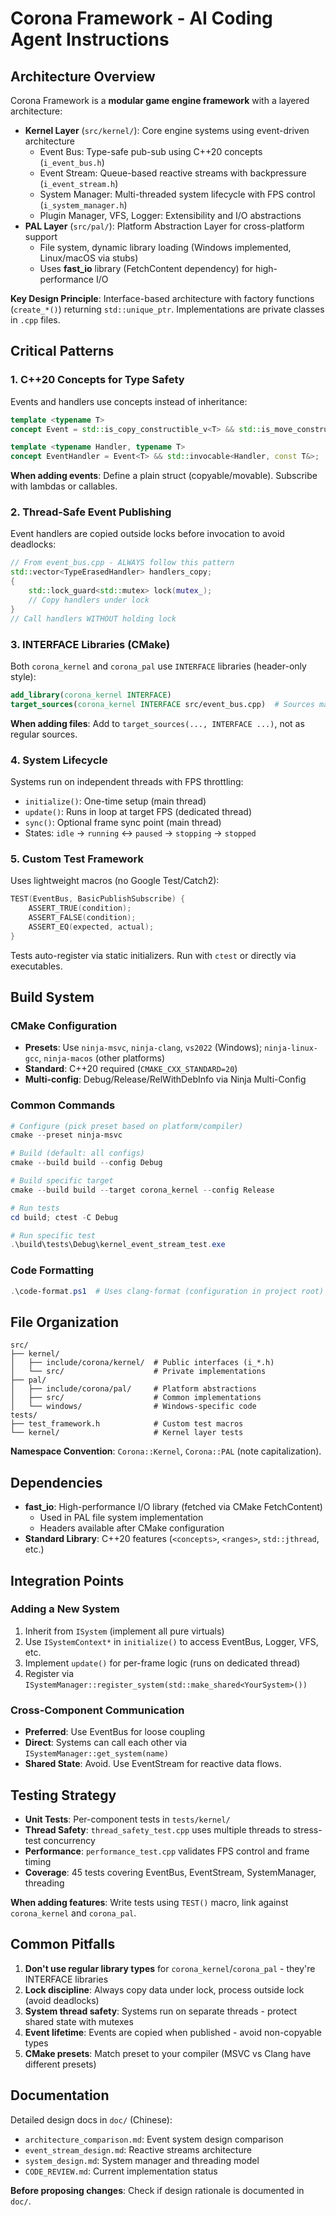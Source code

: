 # Corona Framework - AI Coding Agent Instructions

## Architecture Overview

Corona Framework is a **modular game engine framework** with a layered architecture:

- **Kernel Layer** (`src/kernel/`): Core engine systems using event-driven architecture
  - Event Bus: Type-safe pub-sub using C++20 concepts (`i_event_bus.h`)
  - Event Stream: Queue-based reactive streams with backpressure (`i_event_stream.h`)
  - System Manager: Multi-threaded system lifecycle with FPS control (`i_system_manager.h`)
  - Plugin Manager, VFS, Logger: Extensibility and I/O abstractions
- **PAL Layer** (`src/pal/`): Platform Abstraction Layer for cross-platform support
  - File system, dynamic library loading (Windows implemented, Linux/macOS via stubs)
  - Uses **fast_io** library (FetchContent dependency) for high-performance I/O

**Key Design Principle**: Interface-based architecture with factory functions (`create_*()`) returning `std::unique_ptr`. Implementations are private classes in `.cpp` files.

## Critical Patterns

### 1. C++20 Concepts for Type Safety
Events and handlers use concepts instead of inheritance:
```cpp
template <typename T>
concept Event = std::is_copy_constructible_v<T> && std::is_move_constructible_v<T>;

template <typename Handler, typename T>
concept EventHandler = Event<T> && std::invocable<Handler, const T&>;
```
**When adding events**: Define a plain struct (copyable/movable). Subscribe with lambdas or callables.

### 2. Thread-Safe Event Publishing
Event handlers are copied outside locks before invocation to avoid deadlocks:
```cpp
// From event_bus.cpp - ALWAYS follow this pattern
std::vector<TypeErasedHandler> handlers_copy;
{
    std::lock_guard<std::mutex> lock(mutex_);
    // Copy handlers under lock
}
// Call handlers WITHOUT holding lock
```

### 3. INTERFACE Libraries (CMake)
Both `corona_kernel` and `corona_pal` use `INTERFACE` libraries (header-only style):
```cmake
add_library(corona_kernel INTERFACE)
target_sources(corona_kernel INTERFACE src/event_bus.cpp)  # Sources marked INTERFACE
```
**When adding files**: Add to `target_sources(..., INTERFACE ...)`, not as regular sources.

### 4. System Lifecycle
Systems run on independent threads with FPS throttling:
- `initialize()`: One-time setup (main thread)
- `update()`: Runs in loop at target FPS (dedicated thread)
- `sync()`: Optional frame sync point (main thread)
- States: `idle` → `running` ↔ `paused` → `stopping` → `stopped`

### 5. Custom Test Framework
Uses lightweight macros (no Google Test/Catch2):
```cpp
TEST(EventBus, BasicPublishSubscribe) {
    ASSERT_TRUE(condition);
    ASSERT_FALSE(condition);
    ASSERT_EQ(expected, actual);
}
```
Tests auto-register via static initializers. Run with `ctest` or directly via executables.

## Build System

### CMake Configuration
- **Presets**: Use `ninja-msvc`, `ninja-clang`, `vs2022` (Windows); `ninja-linux-gcc`, `ninja-macos` (other platforms)
- **Standard**: C++20 required (`CMAKE_CXX_STANDARD=20`)
- **Multi-config**: Debug/Release/RelWithDebInfo via Ninja Multi-Config

### Common Commands
```powershell
# Configure (pick preset based on platform/compiler)
cmake --preset ninja-msvc

# Build (default: all configs)
cmake --build build --config Debug

# Build specific target
cmake --build build --target corona_kernel --config Release

# Run tests
cd build; ctest -C Debug

# Run specific test
.\build\tests\Debug\kernel_event_stream_test.exe
```

### Code Formatting
```powershell
.\code-format.ps1  # Uses clang-format (configuration in project root)
```

## File Organization

```
src/
├── kernel/
│   ├── include/corona/kernel/  # Public interfaces (i_*.h)
│   └── src/                    # Private implementations
├── pal/
│   ├── include/corona/pal/     # Platform abstractions
│   ├── src/                    # Common implementations
│   └── windows/                # Windows-specific code
tests/
├── test_framework.h            # Custom test macros
└── kernel/                     # Kernel layer tests
```

**Namespace Convention**: `Corona::Kernel`, `Corona::PAL` (note capitalization).

## Dependencies

- **fast_io**: High-performance I/O library (fetched via CMake FetchContent)
  - Used in PAL file system implementation
  - Headers available after CMake configuration
- **Standard Library**: C++20 features (`<concepts>`, `<ranges>`, `std::jthread`, etc.)

## Integration Points

### Adding a New System
1. Inherit from `ISystem` (implement all pure virtuals)
2. Use `ISystemContext*` in `initialize()` to access EventBus, Logger, VFS, etc.
3. Implement `update()` for per-frame logic (runs on dedicated thread)
4. Register via `ISystemManager::register_system(std::make_shared<YourSystem>())`

### Cross-Component Communication
- **Preferred**: Use EventBus for loose coupling
- **Direct**: Systems can call each other via `ISystemManager::get_system(name)`
- **Shared State**: Avoid. Use EventStream for reactive data flows.

## Testing Strategy

- **Unit Tests**: Per-component tests in `tests/kernel/`
- **Thread Safety**: `thread_safety_test.cpp` uses multiple threads to stress-test concurrency
- **Performance**: `performance_test.cpp` validates FPS control and frame timing
- **Coverage**: 45 tests covering EventBus, EventStream, SystemManager, threading

**When adding features**: Write tests using `TEST()` macro, link against `corona_kernel` and `corona_pal`.

## Common Pitfalls

1. **Don't use regular library types** for `corona_kernel`/`corona_pal` - they're INTERFACE libraries
2. **Lock discipline**: Always copy data under lock, process outside lock (avoid deadlocks)
3. **System thread safety**: Systems run on separate threads - protect shared state with mutexes
4. **Event lifetime**: Events are copied when published - avoid non-copyable types
5. **CMake presets**: Match preset to your compiler (MSVC vs Clang have different presets)

## Documentation

Detailed design docs in `doc/` (Chinese):
- `architecture_comparison.md`: Event system design comparison
- `event_stream_design.md`: Reactive streams architecture
- `system_design.md`: System manager and threading model
- `CODE_REVIEW.md`: Current implementation status

**Before proposing changes**: Check if design rationale is documented in `doc/`.
